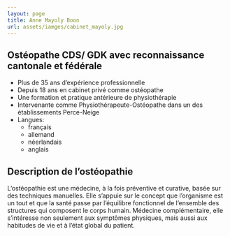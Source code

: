 ```yaml
---
layout: page
title: Anne Mayoly Boon
url: assets/iamges/cabinet_mayoly.jpg
---
```


## Ostéopathe CDS/ GDK avec reconnaissance cantonale et fédérale

* Plus de 35 ans d’expérience professionnelle
* Depuis 18 ans en cabinet privé comme ostéopathe
* Une formation et pratique antérieure de physiothérapie
* Intervenante comme Physiothérapeute-Ostéopathe dans un des établissements Perce-Neige
* Langues:
  * français
  * allemand
  * néerlandais
  * anglais

## Description de l’ostéopathie

L’ostéopathie est une médecine, à la fois préventive et curative, basée sur des techniques manuelles. Elle s’appuie sur le concept que l’organisme est un tout et que la santé passe par l’équilibre fonctionnel de l’ensemble des structures qui composent le corps humain.
Médecine complémentaire, elle s’intéresse non seulement aux symptômes physiques, mais aussi aux habitudes de vie et à l’état global du patient.
